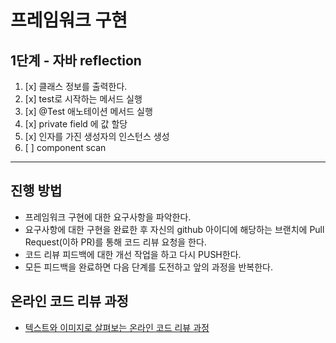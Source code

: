# 프레임워크 구현

## 1단계 - 자바 reflection
1. [x] 클래스 정보를 출력한다.
2. [x] test로 시작하는 메서드 실행
3. [x] @Test 애노테이션 메서드 실행
4. [x] private field 에 값 할당
5. [x] 인자를 가진 생성자의 인스턴스 생성
6. [ ] component scan

---

## 진행 방법
* 프레임워크 구현에 대한 요구사항을 파악한다.
* 요구사항에 대한 구현을 완료한 후 자신의 github 아이디에 해당하는 브랜치에 Pull Request(이하 PR)를 통해 코드 리뷰 요청을 한다.
* 코드 리뷰 피드백에 대한 개선 작업을 하고 다시 PUSH한다.
* 모든 피드백을 완료하면 다음 단계를 도전하고 앞의 과정을 반복한다.

## 온라인 코드 리뷰 과정
* [텍스트와 이미지로 살펴보는 온라인 코드 리뷰 과정](https://github.com/next-step/nextstep-docs/tree/master/codereview)
